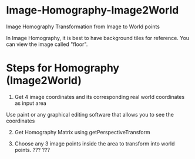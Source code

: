 # Image-Homography-Image2World
Image Homography Transformation from Image to World points

In Image Homography, it is best to have background tiles for reference. You can view the image called "floor".

# Steps for Homography (Image2World)

1. Get 4 image coordinates and its corresponding real world coordinates as input area


Use paint or any graphical editing software that allows you to see the coordinates


2. Get Homography Matrix using getPerspectiveTransform


3. Choose any 3 image points inside the area to transform into world points. 
???
???
